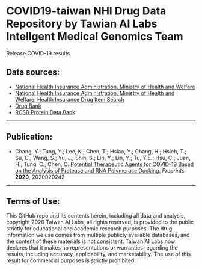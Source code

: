 # COVID19-taiwan NHI Drug Data Repository by Tawian AI Labs Intellgent Medical Genomics Team

Release COVID-19 results.

## Data sources:

* [National Health Insurance Administration, Ministry of Health and Welfare](https://www.nhi.gov.tw/QueryN/Query1.aspx)
* [National Health Insurance Administration, Ministry of Health and Welfare, Health Insurance Drug Item Search](https://www.nhi.gov.tw/Content_List.aspx?n=238507DCFE832EAE&topn=3FC7D09599D25979)
* [Drug Bank](https://www.drugbank.ca/) 
* [RCSB Protein Data Bank](https://www.rcsb.org/)

---
## Publication:
* Chang, Y.; Tung, Y.; Lee, K.; Chen, T.; Hsiao, Y.; Chang, H.; Hsieh, T.; Su, C.; Wang, S.; Yu, J.; Shih, S.; Lin, Y.; Lin, Y.; Tu, Y.E.; Hsu, C.; Juan, H.; Tung, C.; Chen, C. [Potential Therapeutic Agents for COVID-19 Based on the Analysis of Protease and RNA Polymerase Docking.](https://www.preprints.org/manuscript/202002.0242/v2) *Preprints* **2020**, 2020020242

---
## Terms of Use:
This GitHub repo and its contents herein, including all data and analysis, copyright 2020 Taiwan AI Labs, all rights reserved, is provided to the public strictly for educational and academic research purposes. The drug information we use comes from multiple publicly available databases, and the content of these materials is not consistent. Taiwan AI Labs now declares that it makes no representations or warranties regarding the results, including accuracy, applicability, and marketability. The use of this result for commercial purposes is strictly prohibited.
